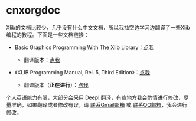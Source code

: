 # cnxorgdoc
Xlib的文档比较少，几乎没有什么中文文档，所以我抽空边学习边翻译了一些Xlib编程的教程。下面是一些文档链接：

- Basic Graphics Programming With The Xlib Library：[点我](https://osiris.df.unipi.it/~moruzzi/xlib-programming.html)

     - 翻译版本：[点我](./xlib_quick_study.md)
 - 《XLIB Programming Manual, Rel. 5, Third Edition》：[点我](https://cn.bing.com/search?q=xlib+programming+manual+filetype%3apdf&ensearch=1&FORM=BESBTP)
    - 翻译版本（**正在进行**）：[点我](./Xlib-Programming-Manual/README.md)


个人英语能力有限，大部分会采用 [Deepl](https://www.deepl.com/translator) 翻译，有些地方我会酌情进行修改，尽量准确，如果翻译或者修改有误，请 [联系Gmail邮箱](mailto:ticks.cc@gmail.com) 或 [联系QQ邮箱](mailto:2938384958@qq.com)，我会进行修改。